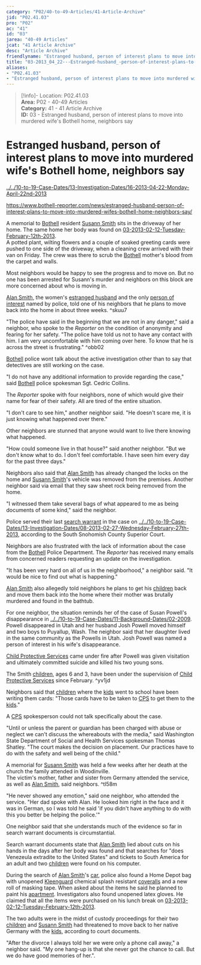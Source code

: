 ```yaml
---  
category: "P02/40-to-49-Articles/41-Article-Archive"  
jid: "P02.41.03"  
pro: "P02"  
ac: "41"  
id: "03"  
jarea: "40-49 Articles"  
jcat: "41 Article Archive"  
desc: "Article Archive"  
friendlyname: "Estranged husband, person of interest plans to move into murdered wife's Bothell home, neighbors say"  
title: "03-2013_04_22---Estranged-husband_-person-of-interest-plans-to-move-into-murdered-wife’s-Bothell-home_-neighbors-say"  
aliases:   
- "P02.41.03"  
- "Estranged husband, person of interest plans to move into murdered wife's Bothell home, neighbors say"  
---  
```

>[!info]- Location: P02.41.03  
>**Area:** P02 - 40-49 Articles  
>**Category:** 41 - 41 Article Archive  
>**ID:** 03 - Estranged husband, person of interest plans to move into murdered wife's Bothell home, neighbors say  
  
# Estranged husband, person of interest plans to move into murdered wife's Bothell home, neighbors say  
  
  
[../../10-to-19-Case-Dates/13-Investigation-Dates/16-2013-04-22-Monday-April-22nd-2013](../../10-to-19-Case-Dates/13-Investigation-Dates/16-2013-04-22-Monday-April-22nd-2013.md#)  
  
<https://www.bothell-reporter.com/news/estranged-husband-person-of-interest-plans-to-move-into-murdered-wifes-bothell-home-neighbors-say/>  
  
A memorial to [Bothell](../../50-to-59-Investigation/52-Key-Locations/05-Bothell.md#) resident [Susann Smith](../../70-to-79-People/71-Victims/02-Susann-Smith.md#) sits in the driveway of her home. The same home her body was found on [03-2013-02-12-Tuesday-February-12th-2013](../../10-to-19-Case-Dates/12-Crime-Dates/03-2013-02-12-Tuesday-February-12th-2013.md#).    
A potted plant, wilting flowers and a couple of soaked greeting cards were pushed to one side of the driveway, when a cleaning crew arrived with their van on Friday. The crew was there to scrub the [Bothell](../../50-to-59-Investigation/52-Key-Locations/05-Bothell.md#.md#) mother's blood from the carpet and walls.  
  
Most neighbors would be happy to see the progress and to move on. But no one has been arrested for Susann's murder and neighbors on this block are more concerned about who is moving in.  
  
[Alan Smith](../../70-to-79-People/72-Suspects-and-People-of-Interest/02-Alan-Smith.md#), the women's [estranged husband](http://www.bothell-reporter.com/news/193629971.html "estranged husband") and the only [person of interest](http://www.bothell-reporter.com/news/192594241.html "person of interest") named by police, told one of his neighbors that he plans to move back into the home in about three weeks. ^skuu7  
  
"The police have said in the beginning that we are not in any danger," said a neighbor, who spoke to the _Reporter_ on the condition of anonymity and fearing for her safety. "The police have told us not to have any contact with him. I am very uncomfortable with him coming over here. To know that he is across the street is frustrating." ^obb02  
  
[Bothell](../../50-to-59-Investigation/52-Key-Locations/05-Bothell.md#.md#.md#) police wont talk about the active investigation other than to say that detectives are still working on the case.  
  
"I do not have any additional information to provide regarding the case," said [Bothell](../../50-to-59-Investigation/52-Key-Locations/05-Bothell.md#.md#.md#.md#) police spokesman Sgt. Cedric Collins.  
  
The _Reporter_ spoke with four neighbors, none of which would give their name for fear of their safety. All are tired of the entire situation.  
  
"I don't care to see him," another neighbor said. "He doesn't scare me, it is just knowing what happened over there."  
  
Other neighbors are stunned that anyone would want to live there knowing what happened.  
  
"How could someone live in that house?" said another neighbor. "But we don't know what to do. I don't feel comfortable. I have seen him every day for the past three days."  
  
Neighbors also said that [Alan Smith](../../70-to-79-People/72-Suspects-and-People-of-Interest/02-Alan-Smith.md#.md#) has already changed the locks on the home and [Susann Smith](../../70-to-79-People/71-Victims/02-Susann-Smith.md#.md#)'s vehicle was removed from the premises. Another neighbor said via email that they saw sheet rock being removed from the home.  
  
"I witnessed them take several bags of what appeared to me as being documents of some kind," said the neighbor.  
  
Police served their last [search warrant](http://www.bothell-reporter.com/news/194405941.html "search warrant") in the case on [../../10-to-19-Case-Dates/13-Investigation-Dates/08-2013-02-27-Wednesday-February-27th-2013](../../10-to-19-Case-Dates/13-Investigation-Dates/08-2013-02-27-Wednesday-February-27th-2013.md#), according to the South Snohomish County Superior Court.  
  
Neighbors are also frustrated with the lack of information about the case from the [Bothell](../../50-to-59-Investigation/52-Key-Locations/05-Bothell.md#.md#.md#.md#.md#) Police Department. The _Reporter_ has received many emails from concerned readers requesting an update on the investigation.  
  
"It has been very hard on all of us in the neighborhood," a neighbor said. "It would be nice to find out what is happening."  
  
[Alan Smith](../../70-to-79-People/72-Suspects-and-People-of-Interest/02-Alan-Smith.md#.md#.md#) also allegedly told neighbors he plans to get his [children](../../70-to-79-People/73-Family-and-Friends/08-Children.md#) back and move them back into the home where their mother was brutally murdered and found in the bathtub.  
  
For one neighbor, the situation reminds her of the case of Susan Powell's disappearance in [../../10-to-19-Case-Dates/11-Background-Dates/02-2009](../../10-to-19-Case-Dates/11-Background-Dates/02-2009.md#). Powell disappeared in Utah and her husband Josh Powell moved himself and two boys to Puyallup, Wash. The neighbor said that her daughter lived in the same community as the Powells in Utah. Josh Powell was named a person of interest in his wife's disappearance.  
  
[Child Protective Services](../../70-to-79-People/75-Police-and-Detectives/08-CPS.md#) came under fire after Powell was given visitation and ultimately committed suicide and killed his two young sons.  
  
The Smith [children](../../70-to-79-People/73-Family-and-Friends/08-Children.md#.md#), ages 6 and 3, have been under the supervision of [Child Protective Services](../../70-to-79-People/75-Police-and-Detectives/08-CPS.md#.md#) since February. ^yv1jd  
  
Neighbors said that [children](../../70-to-79-People/73-Family-and-Friends/08-Children.md#.md#) where the [kids](../../70-to-79-People/73-Family-and-Friends/08-Children.md#) went to school have been writing them cards: "Those cards have to be taken to [CPS](../../70-to-79-People/75-Police-and-Detectives/08-CPS.md#.md#.md#) to get them to the [kids](../../70-to-79-People/73-Family-and-Friends/08-Children.md#.md#.md#)."  
  
A [CPS](../../70-to-79-People/75-Police-and-Detectives/08-CPS.md#.md#.md#.md#) spokesperson could not talk specifically about the case.  
  
"Until or unless the parent or guardian has been charged with abuse or neglect we can't discuss the whereabouts with the media," said Washington State Department of Social and Health Services spokesman Thomas Shatley. "The court makes the decision on placement. Our practices have to do with the safety and well being of the child."  
  
A memorial for [Susann Smith](../../70-to-79-People/71-Victims/02-Susann-Smith.md#.md#.md#) was held a few weeks after her death at the church the family attended in Woodinville.    
The victim's mother, father and sister from Germany attended the service, as well as [Alan Smith](../../70-to-79-People/72-Suspects-and-People-of-Interest/02-Alan-Smith.md#.md#.md#.md#), said neighbors. ^tl58m  
  
"He never showed any emotion," said one neighbor, who attended the service. "Her dad spoke with Alan. He looked him right in the face and it was in German, so I was told he said 'if you didn't have anything to do with this you better be helping the police.'"  
  
One neighbor said that she understands much of the evidence so far in search warrant documents is circumstantial.  
  
Search warrant documents state that [Alan Smith](../../70-to-79-People/72-Suspects-and-People-of-Interest/02-Alan-Smith.md#.md#.md#.md#.md#) lied about cuts on his hands in the days after her body was found and that searches for "does Venezeula extradite to the United States" and tickets to South America for an adult and two [children](../../70-to-79-People/73-Family-and-Friends/08-Children.md#.md#.md#.md#) were found on his computer.  
  
During the search of [Alan Smith](../../70-to-79-People/72-Suspects-and-People-of-Interest/02-Alan-Smith.md#.md#.md#.md#.md#.md#)'s [car](../../60-to-69-Evidence/63-Physical/05-Car.md#), police also found a Home Depot bag with unopened [Kleenguard](../../60-to-69-Evidence/63-Physical/03-Kleenguard.md#) chemical splash resistant [coveralls](../../60-to-69-Evidence/63-Physical/03-Kleenguard.md#) and a new roll of masking tape. When asked about the items he said he planned to paint his [apartment](../../50-to-59-Investigation/52-Key-Locations/06-Apartment.md#). Investigators also found unopened latex gloves. He claimed that all the items were purchased on his lunch break on [03-2013-02-12-Tuesday-February-12th-2013](../../10-to-19-Case-Dates/12-Crime-Dates/03-2013-02-12-Tuesday-February-12th-2013.md#.md#).  
  
The two adults were in the midst of custody proceedings for their two [children](../../70-to-79-People/73-Family-and-Friends/08-Children.md#) and [Susann Smith](../../70-to-79-People/71-Victims/02-Susann-Smith.md#.md#.md#.md#) had threatened to move back to her native Germany with the [kids](../../70-to-79-People/73-Family-and-Friends/08-Children.md#.md#.md#.md#.md#), according to court documents.  
  
"After the divorce I always told her we were only a phone call away," a neighbor said. "My one hang-up is that she never got the chance to call. But we do have good memories of her.".  
